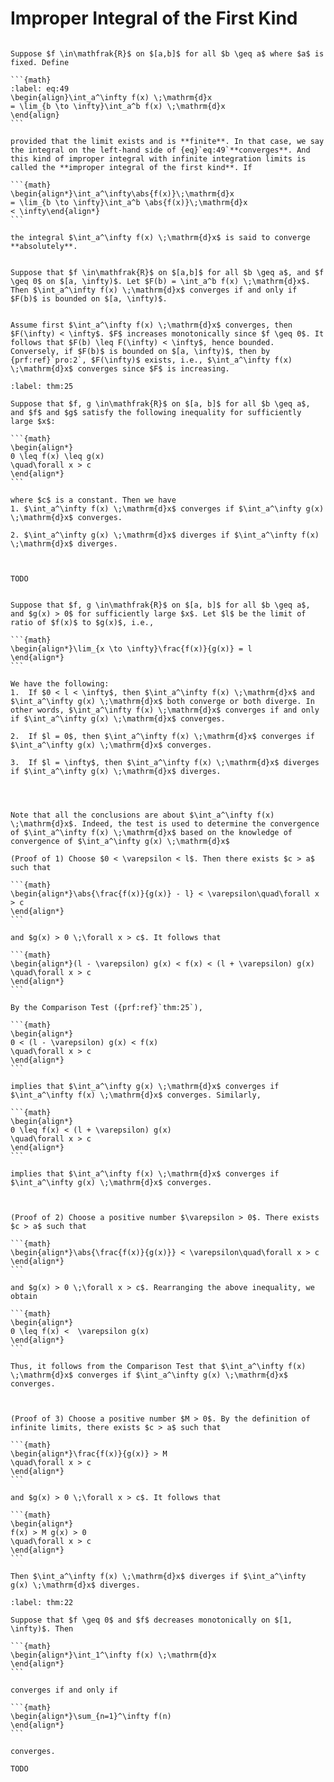 # Improper Integral of the First Kind

````{prf:definition}

Suppose $f \in\mathfrak{R}$ on $[a,b]$ for all $b \geq a$ where $a$ is fixed. Define 

```{math}
:label: eq:49
\begin{align}\int_a^\infty f(x) \;\mathrm{d}x
= \lim_{b \to \infty}\int_a^b f(x) \;\mathrm{d}x
\end{align}
```

provided that the limit exists and is **finite**. In that case, we say the integral on the left-hand side of {eq}`eq:49`**converges**. And this kind of improper integral with infinite integration limits is called the **improper integral of the first kind**. If 

```{math}
\begin{align*}\int_a^\infty\abs{f(x)}\;\mathrm{d}x
= \lim_{b \to \infty}\int_a^b \abs{f(x)}\;\mathrm{d}x
< \infty\end{align*}
```

the integral $\int_a^\infty f(x) \;\mathrm{d}x$ is said to converge **absolutely**.

````

````{prf:theorem}

Suppose that $f \in\mathfrak{R}$ on $[a,b]$ for all $b \geq a$, and $f \geq 0$ on $[a, \infty)$. Let $F(b) = \int_a^b f(x) \;\mathrm{d}x$. Then $\int_a^\infty f(x) \;\mathrm{d}x$ converges if and only if $F(b)$ is bounded on $[a, \infty)$.

````

````{prf:proof}

Assume first $\int_a^\infty f(x) \;\mathrm{d}x$ converges, then $F(\infty) < \infty$. $F$ increases monotonically since $f \geq 0$. It follows that $F(b) \leq F(\infty) < \infty$, hence bounded. Conversely, if $F(b)$ is bounded on $[a, \infty)$, then by {prf:ref}`pro:2`, $F(\infty)$ exists, i.e., $\int_a^\infty f(x) \;\mathrm{d}x$ converges since $F$ is increasing.

````

````{prf:theorem} Comparison Test
:label: thm:25

Suppose that $f, g \in\mathfrak{R}$ on $[a, b]$ for all $b \geq a$, and $f$ and $g$ satisfy the following inequality for sufficiently large $x$:

```{math}
\begin{align*}
0 \leq f(x) \leq g(x)
\quad\forall x > c
\end{align*}
```

where $c$ is a constant. Then we have 
1. $\int_a^\infty f(x) \;\mathrm{d}x$ converges if $\int_a^\infty g(x) \;\mathrm{d}x$ converges.

2. $\int_a^\infty g(x) \;\mathrm{d}x$ diverges if $\int_a^\infty f(x) \;\mathrm{d}x$ diverges.



````

````{prf:proof}
TODO

````

````{prf:theorem} Ratio Test

Suppose that $f, g \in\mathfrak{R}$ on $[a, b]$ for all $b \geq a$, and $g(x) > 0$ for sufficiently large $x$. Let $l$ be the limit of ratio of $f(x)$ to $g(x)$, i.e., 

```{math}
\begin{align*}\lim_{x \to \infty}\frac{f(x)}{g(x)} = l
\end{align*}
```

We have the following:
1.  If $0 < l < \infty$, then $\int_a^\infty f(x) \;\mathrm{d}x$ and $\int_a^\infty g(x) \;\mathrm{d}x$ both converge or both diverge. In other words, $\int_a^\infty f(x) \;\mathrm{d}x$ converges if and only if $\int_a^\infty g(x) \;\mathrm{d}x$ converges.

2.  If $l = 0$, then $\int_a^\infty f(x) \;\mathrm{d}x$ converges if $\int_a^\infty g(x) \;\mathrm{d}x$ converges.

3.  If $l = \infty$, then $\int_a^\infty f(x) \;\mathrm{d}x$ diverges if $\int_a^\infty g(x) \;\mathrm{d}x$ diverges.



````

````{prf:remark}

Note that all the conclusions are about $\int_a^\infty f(x) \;\mathrm{d}x$. Indeed, the test is used to determine the convergence of $\int_a^\infty f(x) \;\mathrm{d}x$ based on the knowledge of convergence of $\int_a^\infty g(x) \;\mathrm{d}x$
````

````{prf:proof}
(Proof of 1) Choose $0 < \varepsilon < l$. Then there exists $c > a$ such that 

```{math}
\begin{align*}\abs{\frac{f(x)}{g(x)} - l} < \varepsilon\quad\forall x > c
\end{align*}
```

and $g(x) > 0 \;\forall x > c$. It follows that 

```{math}
\begin{align*}(l - \varepsilon) g(x) < f(x) < (l + \varepsilon) g(x)
\quad\forall x > c
\end{align*}
```

By the Comparison Test ({prf:ref}`thm:25`), 

```{math}
\begin{align*}
0 < (l - \varepsilon) g(x) < f(x)
\quad\forall x > c
\end{align*}
```

implies that $\int_a^\infty g(x) \;\mathrm{d}x$ converges if $\int_a^\infty f(x) \;\mathrm{d}x$ converges. Similarly,

```{math}
\begin{align*}
0 \leq f(x) < (l + \varepsilon) g(x)
\quad\forall x > c
\end{align*}
```

implies that $\int_a^\infty f(x) \;\mathrm{d}x$ converges if $\int_a^\infty g(x) \;\mathrm{d}x$ converges.



(Proof of 2) Choose a positive number $\varepsilon > 0$. There exists $c > a$ such that 

```{math}
\begin{align*}\abs{\frac{f(x)}{g(x)}} < \varepsilon\quad\forall x > c
\end{align*}
```

and $g(x) > 0 \;\forall x > c$. Rearranging the above inequality, we obtain

```{math}
\begin{align*}
0 \leq f(x) <  \varepsilon g(x)
\end{align*}
```

Thus, it follows from the Comparison Test that $\int_a^\infty f(x) \;\mathrm{d}x$ converges if $\int_a^\infty g(x) \;\mathrm{d}x$ converges. 



(Proof of 3) Choose a positive number $M > 0$. By the definition of infinite limits, there exists $c > a$ such that 

```{math}
\begin{align*}\frac{f(x)}{g(x)} > M
\quad\forall x > c
\end{align*}
```

and $g(x) > 0 \;\forall x > c$. It follows that 

```{math}
\begin{align*}
f(x) > M g(x) > 0
\quad\forall x > c
\end{align*}
```

Then $\int_a^\infty f(x) \;\mathrm{d}x$ diverges if $\int_a^\infty g(x) \;\mathrm{d}x$ diverges.

````

````{prf:theorem} Integral Test
:label: thm:22

Suppose that $f \geq 0$ and $f$ decreases monotonically on $[1, \infty)$. Then 

```{math}
\begin{align*}\int_1^\infty f(x) \;\mathrm{d}x
\end{align*}
```

converges if and only if 

```{math}
\begin{align*}\sum_{n=1}^\infty f(n)
\end{align*}
```

converges.

````

````{prf:proof}
TODO

````
